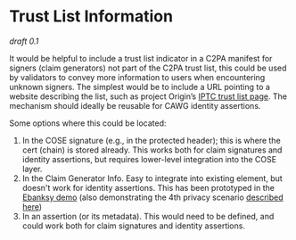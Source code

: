# Trust List Information

_draft 0.1_

 It would be helpful to include a trust list indicator in a C2PA manifest for signers (claim generators) not part of the C2PA trust list, this could be used by validators to convey more information to users when encountering unknown signers. The simplest would be to include a URL pointing to a website describing the list, such as project Origin’s [IPTC trust list page](https://iptc.org/origin-trust-list/). The mechanism should ideally be reusable for CAWG identity assertions.

Some options where this could be located:
1. In the COSE signature (e.g., in the protected header); this is where the cert (chain) is stored already. This works both for claim signatures and identity assertions, but requires lower-level integration into the COSE layer.
2. In the Claim Generator Info. Easy to integrate into existing element, but doesn't work for identity assertions. This has been prototyped in the [Ebanksy demo](../cbe-demo/ebanksy.art/) (also demonstrating the 4th privacy scenario [described here](../privacy/signer-privacy.md))
3. In an assertion (or its metadata). This would need to be defined, and could work both for claim signatures and identity assertions.
